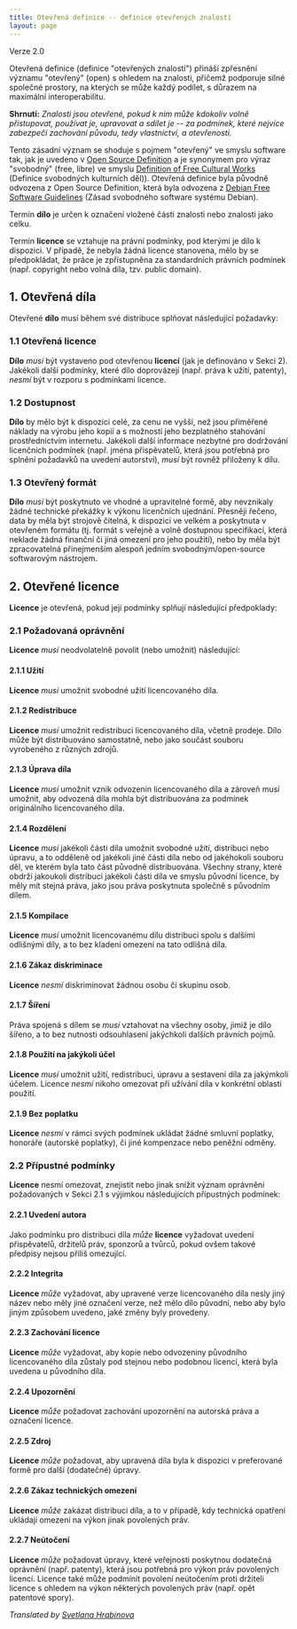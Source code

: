 ```yaml
---
title: Otevřená definice -- definice otevřených znalostí
layout: page
---
```


Verze 2.0

Otevřená definice (definice "otevřených znalostí") přináší zpřesnění významu "otevřený" (open) s ohledem na znalosti, přičemž podporuje silné společné prostory, na kterých se může každý podílet, s důrazem na maximální interoperabilitu. 

**Shrnutí:** *Znalosti jsou otevřené, pokud k nim může kdokoliv volně přistupovat, používat je, upravovat a sdílet je -- za podmínek, které nejvíce zabezpečí zachování původu, tedy vlastnictví, a otevřenosti.*

Tento zásadní význam se shoduje s pojmem "otevřený" ve smyslu software tak, jak je uvedeno v [Open Source Definition](https://opensource.org/docs/osd) a je synonymem pro výraz "svobodný" (free, libre) ve smyslu [Definition of Free Cultural Works](http://freedomdefined.org) (Definice svobodných kulturních děl)). Otevřená definice byla původně odvozena z Open Source Definition, která byla odvozena z [Debian Free Software Guidelines](http://www.debian.org/social_contract) (Zásad svobodného software systému Debian).

Termín **dílo** je určen k označení vložené části znalosti nebo znalosti jako celku.

Termín **licence** se vztahuje na právní podmínky, pod kterými je dílo k dispozici. V případě, že nebyla žádná licence stanovena, mělo by se předpokládat, že práce je zpřístupněna za standardních právních podmínek (např. copyright nebo volná díla, tzv. public domain).

## 1. Otevřená díla

Otevřené **dílo** musí během své distribuce splňovat následující požadavky:

### 1.1 Otevřená licence

**Dílo** *musí* být vystaveno pod otevřenou **licencí** (jak je definováno v Sekci 2). Jakékoli další podmínky, které dílo doprovázejí (např. práva k užití, patenty), *nesmí* být v rozporu s podmínkami licence.

### 1.2 Dostupnost

**Dílo** by mělo být k dispozici celé, za cenu ne vyšší, než jsou přiměřené náklady na výrobu jeho kopií a s možností jeho bezplatného stahování prostřednictvím internetu. Jakékoli další informace nezbytné pro dodržování licenčních podmínek (např. jména přispěvatelů, která jsou potřebná pro splnění požadavků na uvedení autorství), *musí* být rovněž přiloženy k dílu.

### 1.3 Otevřený formát

**Dílo** *musí* být poskytnuto ve vhodné a upravitelné formě, aby nevznikaly žádné technické překážky k výkonu licenčních ujednání. Přesněji řečeno, data by měla být strojově čitelná, k dispozici ve velkém a poskytnuta v otevřeném formátu (tj. formát s veřejně a volně dostupnou specifikací, která neklade žádná finanční či jiná omezení pro jeho použití), nebo by měla být zpracovatelná přinejmenším alespoň jedním svobodným/open-source softwarovým nástrojem.


## 2. Otevřené licence

**Licence** je otevřená, pokud její podmínky splňují následující předpoklady:

### 2.1 Požadovaná oprávnění

**Licence** *musí* neodvolatelně povolit (nebo umožnit) následující:

#### 2.1.1 Užití

**Licence** *musí* umožnit svobodné užití licencovaného díla.

#### 2.1.2 Redistribuce

**Licence** *musí* umožnit redistribuci licencovaného díla, včetně prodeje. Dílo může být distribuováno samostatně, nebo jako součást souboru vyrobeného z různých zdrojů.

#### 2.1.3 Úprava díla

**Licence** *musí* umožnit vznik odvozenin licencovaného díla a zároveň musí umožnit, aby odvozená díla mohla být distribuována za podmínek originálního licencovaného díla.

#### 2.1.4 Rozdělení

**Licence** *musí* jakékoli části díla umožnit svobodné užití, distribuci nebo úpravu, a to odděleně od jakékoli jiné části díla nebo od jakéhokoli souboru děl, ve kterém byla tato část původně distribuována. Všechny strany, které obdrží jakoukoli distribuci jakékoli části díla ve smyslu původní licence, by měly mít stejná práva, jako jsou práva poskytnuta společně s původním dílem.

#### 2.1.5 Kompilace

**Licence** *musí* umožnit licencovanému dílu distribuci spolu s dalšími odlišnými díly, a to bez kladení omezení na tato odlišná díla.

#### 2.1.6 Zákaz diskriminace

**Licence** *nesmí* diskriminovat žádnou osobu či skupinu osob.

#### 2.1.7 Šíření

Práva spojená s dílem se *musí* vztahovat na všechny osoby, jimiž je dílo šířeno, a to bez nutnosti odsouhlasení jakýchkoli dalších právních pojmů.

#### 2.1.8 Použití na jakýkoli účel

**Licence** *musí* umožnit užití, redistribuci, úpravu a sestavení díla za jakýmkoli účelem. Licence *nesmí* nikoho omezovat při užívání díla v konkrétní oblasti použití.

#### 2.1.9 Bez poplatku

**Licence** *nesmí* v rámci svých podmínek ukládat žádné smluvní poplatky, honoráře (autorské poplatky), či jiné kompenzace nebo peněžní odměny.

### 2.2 Přípustné podmínky

**Licence** nesmí omezovat, znejistit nebo jinak snížit význam oprávnění požadovaných v Sekci 2.1 s výjimkou následujících přípustných podmínek:

#### 2.2.1 Uvedení autora

Jako podmínku pro distribuci díla *může* **licence** vyžadovat uvedení přispěvatelů, držitelů práv, sponzorů a tvůrců, pokud ovšem takové předpisy nejsou příliš omezující. 

#### 2.2.2 Integrita

**Licence** *může* vyžadovat, aby upravené verze licencovaného díla nesly jiný název nebo měly jiné označení verze, než mělo dílo původní, nebo aby bylo jiným způsobem uvedeno, jaké změny byly provedeny.

#### 2.2.3 Zachování licence

**Licence** *může* vyžadovat, aby kopie nebo odvozeniny původního licencovaného díla zůstaly pod stejnou nebo podobnou licencí, která byla uvedena u původního díla.

#### 2.2.4 Upozornění

**Licence** *může* požadovat zachování upozornění na autorská práva a označení licence.

#### 2.2.5 Zdroj

**Licence** *může* požadovat, aby upravená díla byla k dispozici v preferované formě pro další (dodatečné) úpravy.

#### 2.2.6 Zákaz technických omezení

**Licence** *může* zakázat distribuci díla, a to v případě, kdy technická opatření ukládají omezení na výkon jinak povolených práv.

#### 2.2.7 Neútočení

**Licence** *může* požadovat úpravy, které veřejnosti poskytnou dodatečná oprávnění (např. patenty), která jsou potřebná pro výkon práv povolených licencí. Licence také může podmínit povolení neútočením proti držiteli licence s ohledem na výkon některých povolených práv (např. opět patentové spory).

*Translated by [Svetlana Hrabinova](http://cz.linkedin.com/in/svetlanahrabinova)*
